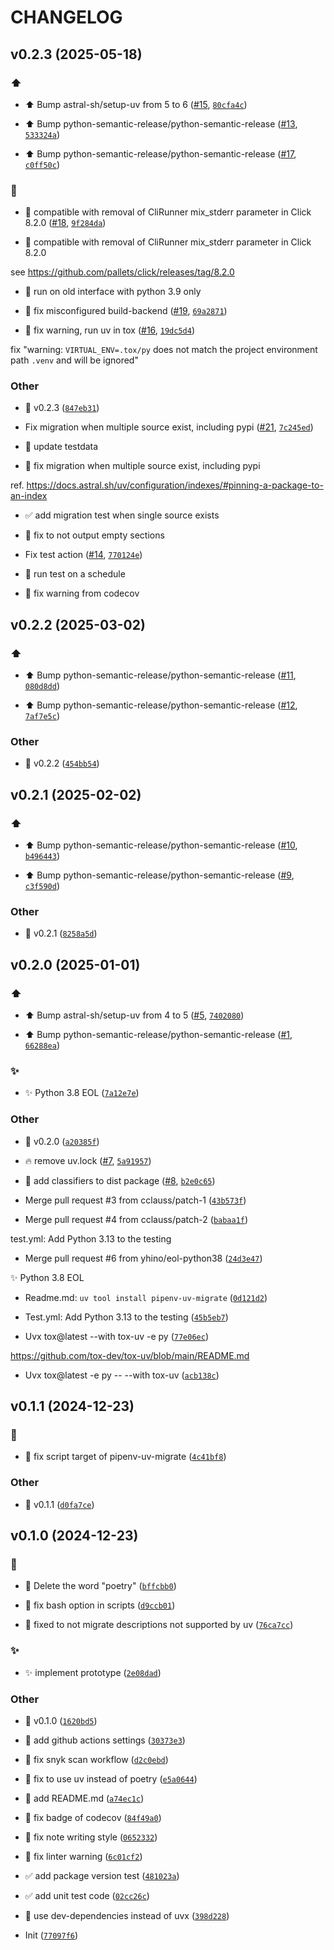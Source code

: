 # CHANGELOG

<!-- version list -->

## v0.2.3 (2025-05-18)

### :arrow_up:

- :arrow_up: Bump astral-sh/setup-uv from 5 to 6
  ([#15](https://github.com/yhino/pipenv-uv-migrate/pull/15),
  [`80cfa4c`](https://github.com/yhino/pipenv-uv-migrate/commit/80cfa4c1c2d4dc82fa180e989423e55161b50ced))

- :arrow_up: Bump python-semantic-release/python-semantic-release
  ([#13](https://github.com/yhino/pipenv-uv-migrate/pull/13),
  [`533324a`](https://github.com/yhino/pipenv-uv-migrate/commit/533324a0d5aa82336e8bde385623380b2c18f91c))

- :arrow_up: Bump python-semantic-release/python-semantic-release
  ([#17](https://github.com/yhino/pipenv-uv-migrate/pull/17),
  [`c0ff50c`](https://github.com/yhino/pipenv-uv-migrate/commit/c0ff50c505c9772305f2eb16ddfb8725b0f31e9c))

### :bug:

- :bug: compatible with removal of CliRunner mix_stderr parameter in Click 8.2.0
  ([#18](https://github.com/yhino/pipenv-uv-migrate/pull/18),
  [`9f284da`](https://github.com/yhino/pipenv-uv-migrate/commit/9f284da3a0e1ea20518ffdd08519e510897816e7))

* :bug: compatible with removal of CliRunner mix_stderr parameter in Click 8.2.0

see https://github.com/pallets/click/releases/tag/8.2.0

* :bug: run on old interface with python 3.9 only

- :bug: fix misconfigured build-backend ([#19](https://github.com/yhino/pipenv-uv-migrate/pull/19),
  [`69a2871`](https://github.com/yhino/pipenv-uv-migrate/commit/69a287134de9c28894b1c910de0989018fa719d7))

- :bug: fix warning, run uv in tox ([#16](https://github.com/yhino/pipenv-uv-migrate/pull/16),
  [`19dc5d4`](https://github.com/yhino/pipenv-uv-migrate/commit/19dc5d4ce3638352dd703dca3a1d4c53c44556c7))

fix "warning: `VIRTUAL_ENV=.tox/py` does not match the project environment path `.venv` and will be
  ignored"

### Other

- :bookmark: v0.2.3
  ([`847eb31`](https://github.com/yhino/pipenv-uv-migrate/commit/847eb31e724acd61e7fd32e08f148126aade4b52))

- Fix migration when multiple source exist, including pypi
  ([#21](https://github.com/yhino/pipenv-uv-migrate/pull/21),
  [`7c245ed`](https://github.com/yhino/pipenv-uv-migrate/commit/7c245ed62bf90f9def4fc8058484476e2fce471f))

* :test_tube: update testdata

* :bug: fix migration when multiple source exist, including pypi

ref. https://docs.astral.sh/uv/configuration/indexes/#pinning-a-package-to-an-index

* :white_check_mark: add migration test when single source exists

* :bug: fix to not output empty sections

- Fix test action ([#14](https://github.com/yhino/pipenv-uv-migrate/pull/14),
  [`770124e`](https://github.com/yhino/pipenv-uv-migrate/commit/770124e3b64cf776e20893e2ec40fed2eb6fc1f9))

* :construction_worker: run test on a schedule

* :bug: fix warning from codecov


## v0.2.2 (2025-03-02)

### :arrow_up:

- :arrow_up: Bump python-semantic-release/python-semantic-release
  ([#11](https://github.com/yhino/pipenv-uv-migrate/pull/11),
  [`080d8dd`](https://github.com/yhino/pipenv-uv-migrate/commit/080d8ddd3d1549815f27097d52d2785a0922c4fc))

- :arrow_up: Bump python-semantic-release/python-semantic-release
  ([#12](https://github.com/yhino/pipenv-uv-migrate/pull/12),
  [`7af7e5c`](https://github.com/yhino/pipenv-uv-migrate/commit/7af7e5c2855a18f1af6186f598fe59d2bc41517b))

### Other

- :bookmark: v0.2.2
  ([`454bb54`](https://github.com/yhino/pipenv-uv-migrate/commit/454bb54f631f8b4338f5b686305135c02897305f))


## v0.2.1 (2025-02-02)

### :arrow_up:

- :arrow_up: Bump python-semantic-release/python-semantic-release
  ([#10](https://github.com/yhino/pipenv-uv-migrate/pull/10),
  [`b496443`](https://github.com/yhino/pipenv-uv-migrate/commit/b496443d69654d028198fceab96869636c571cfb))

- :arrow_up: Bump python-semantic-release/python-semantic-release
  ([#9](https://github.com/yhino/pipenv-uv-migrate/pull/9),
  [`c3f590d`](https://github.com/yhino/pipenv-uv-migrate/commit/c3f590da8157cc2641b800e0905cfe8fd7fa1a4e))

### Other

- :bookmark: v0.2.1
  ([`8258a5d`](https://github.com/yhino/pipenv-uv-migrate/commit/8258a5db7ae751bc875321f993b021f7c1b61cb1))


## v0.2.0 (2025-01-01)

### :arrow_up:

- :arrow_up: Bump astral-sh/setup-uv from 4 to 5
  ([#5](https://github.com/yhino/pipenv-uv-migrate/pull/5),
  [`7402080`](https://github.com/yhino/pipenv-uv-migrate/commit/74020805b050c5cd9561799ade03d4e87c909e79))

- :arrow_up: Bump python-semantic-release/python-semantic-release
  ([#1](https://github.com/yhino/pipenv-uv-migrate/pull/1),
  [`66288ea`](https://github.com/yhino/pipenv-uv-migrate/commit/66288eab8fd3f72fcd27f7145236d32cd24d8420))

### :sparkles:

- :sparkles: Python 3.8 EOL
  ([`7a12e7e`](https://github.com/yhino/pipenv-uv-migrate/commit/7a12e7e84e5d27d20a8bc8b395f5c525b7147ed9))

### Other

- :bookmark: v0.2.0
  ([`a20385f`](https://github.com/yhino/pipenv-uv-migrate/commit/a20385fefc6df15ad99aa97aac4b0218e5616394))

- :fire: remove uv.lock ([#7](https://github.com/yhino/pipenv-uv-migrate/pull/7),
  [`5a91957`](https://github.com/yhino/pipenv-uv-migrate/commit/5a91957bae67b7a060c3d5b13da01e1abf493a12))

- :pencil: add classifiers to dist package ([#8](https://github.com/yhino/pipenv-uv-migrate/pull/8),
  [`b2e0c65`](https://github.com/yhino/pipenv-uv-migrate/commit/b2e0c65458dc89c021c04c555b36050abdba4cc7))

- Merge pull request #3 from cclauss/patch-1
  ([`43b573f`](https://github.com/yhino/pipenv-uv-migrate/commit/43b573f8ff72cdfb6be5100b3aaa8708fc109482))

- Merge pull request #4 from cclauss/patch-2
  ([`babaa1f`](https://github.com/yhino/pipenv-uv-migrate/commit/babaa1fc9c951c1aff051a4821314aa751d9cf5f))

test.yml: Add Python 3.13 to the testing

- Merge pull request #6 from yhino/eol-python38
  ([`24d3e47`](https://github.com/yhino/pipenv-uv-migrate/commit/24d3e4755ffe0e1c84d7605838c3bc67aba319a2))

:sparkles: Python 3.8 EOL

- Readme.md: `uv tool install pipenv-uv-migrate`
  ([`0d121d2`](https://github.com/yhino/pipenv-uv-migrate/commit/0d121d24b8c9f42687f63efb884f899af7dfb54a))

- Test.yml: Add Python 3.13 to the testing
  ([`45b5eb7`](https://github.com/yhino/pipenv-uv-migrate/commit/45b5eb7f2b2202d5ba7f66f37b5f0a310634f400))

- Uvx tox@latest --with tox-uv -e py
  ([`77e06ec`](https://github.com/yhino/pipenv-uv-migrate/commit/77e06ec1bddb67aa95caf640b05a6fb439f2c1c4))

https://github.com/tox-dev/tox-uv/blob/main/README.md

- Uvx tox@latest -e py -- --with tox-uv
  ([`acb138c`](https://github.com/yhino/pipenv-uv-migrate/commit/acb138c23570f42db0a1f98f0231af7d7cc60e04))


## v0.1.1 (2024-12-23)

### :bug:

- :bug: fix script target of pipenv-uv-migrate
  ([`4c41bf8`](https://github.com/yhino/pipenv-uv-migrate/commit/4c41bf8f05537c5d5e698792b51fe6aff9259c3d))

### Other

- :bookmark: v0.1.1
  ([`d0fa7ce`](https://github.com/yhino/pipenv-uv-migrate/commit/d0fa7ce6a9e5490b2cbe20ebe5d6c2935b9825b3))


## v0.1.0 (2024-12-23)

### :bug:

- :bug: Delete the word "poetry"
  ([`bffcbb0`](https://github.com/yhino/pipenv-uv-migrate/commit/bffcbb08ca9f56192c90b8c65daa00f80ab6e9a2))

- :bug: fix bash option in scripts
  ([`d9ccb01`](https://github.com/yhino/pipenv-uv-migrate/commit/d9ccb014892149619ea2ddc1f1ad99fbcec6ecfc))

- :bug: fixed to not migrate descriptions not supported by uv
  ([`76ca7cc`](https://github.com/yhino/pipenv-uv-migrate/commit/76ca7cc5fa4dc4732f44da80b327baf4d4ad3012))

### :sparkles:

- :sparkles: implement prototype
  ([`2e08dad`](https://github.com/yhino/pipenv-uv-migrate/commit/2e08dad7e7e0a762caf803f1a24d8d0529d54a15))

### Other

- :bookmark: v0.1.0
  ([`1620bd5`](https://github.com/yhino/pipenv-uv-migrate/commit/1620bd5ed85c0bc67db27a0b5fc2102be32191c7))

- :construction_worker: add github actions settings
  ([`30373e3`](https://github.com/yhino/pipenv-uv-migrate/commit/30373e328cf3805362e3b4c5e07bbbe7abfe81c1))

- :green_heart: fix snyk scan workflow
  ([`d2c0ebd`](https://github.com/yhino/pipenv-uv-migrate/commit/d2c0ebd6bfc34c1eda3f0167b9d635cc71911030))

- :green_heart: fix to use uv instead of poetry
  ([`e5a0644`](https://github.com/yhino/pipenv-uv-migrate/commit/e5a06441428aecd1e549566040610472a1782e8e))

- :pencil: add README.md
  ([`a74ec1c`](https://github.com/yhino/pipenv-uv-migrate/commit/a74ec1c52b84dc5a0e4eec9735e0d8f7c8feafe5))

- :pencil: fix badge of codecov
  ([`84f49a0`](https://github.com/yhino/pipenv-uv-migrate/commit/84f49a09a5720427b766c7d8f7138c990981b415))

- :pencil: fix note writing style
  ([`0652332`](https://github.com/yhino/pipenv-uv-migrate/commit/0652332c5c41cdc00dc9fa0fc75d32063e553a10))

- :rotating_light: fix linter warning
  ([`6c01cf2`](https://github.com/yhino/pipenv-uv-migrate/commit/6c01cf2e58c2fe9c9aa52421b5a781f1a2849a90))

- :white_check_mark: add package version test
  ([`481023a`](https://github.com/yhino/pipenv-uv-migrate/commit/481023a2ca834c8bfbf02c2c88c5c6c6b67cf37d))

- :white_check_mark: add unit test code
  ([`02cc26c`](https://github.com/yhino/pipenv-uv-migrate/commit/02cc26c70883aef274a4888141aa732d6a95a07e))

- :wrench: use dev-dependencies instead of uvx
  ([`398d228`](https://github.com/yhino/pipenv-uv-migrate/commit/398d228c5a420d6ef434f09e34b2f7ffbe2068dc))

- Init
  ([`77097f6`](https://github.com/yhino/pipenv-uv-migrate/commit/77097f6d709b50e87830379cbc3d6c19ba2d9c89))
